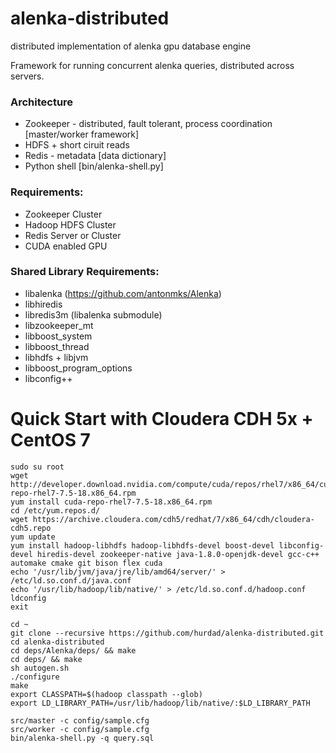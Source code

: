 # alenka-distributed
distributed implementation of alenka gpu database engine

Framework for running concurrent alenka queries, distributed across servers.

### Architecture
* Zookeeper - distributed, fault tolerant, process coordination [master/worker framework]
* HDFS + short ciruit reads
* Redis - metadata [data dictionary]
* Python shell [bin/alenka-shell.py]

### Requirements:
* Zookeeper Cluster
* Hadoop HDFS Cluster
* Redis Server or Cluster
* CUDA enabled GPU

### Shared Library Requirements:
* libalenka (https://github.com/antonmks/Alenka)
* libhiredis
* libredis3m (libalenka submodule)
* libzookeeper_mt
* libboost_system
* libboost_thread
* libhdfs + libjvm
* libboost_program_options
* libconfig++

Quick Start with Cloudera CDH 5x + CentOS 7
========
```
sudo su root
wget http://developer.download.nvidia.com/compute/cuda/repos/rhel7/x86_64/cuda-repo-rhel7-7.5-18.x86_64.rpm
yum install cuda-repo-rhel7-7.5-18.x86_64.rpm
cd /etc/yum.repos.d/
wget https://archive.cloudera.com/cdh5/redhat/7/x86_64/cdh/cloudera-cdh5.repo
yum update
yum install hadoop-libhdfs hadoop-libhdfs-devel boost-devel libconfig-devel hiredis-devel zookeeper-native java-1.8.0-openjdk-devel gcc-c++ automake cmake git bison flex cuda
echo '/usr/lib/jvm/java/jre/lib/amd64/server/' > /etc/ld.so.conf.d/java.conf 
echo '/usr/lib/hadoop/lib/native/' > /etc/ld.so.conf.d/hadoop.conf 
ldconfig
exit

cd ~
git clone --recursive https://github.com/hurdad/alenka-distributed.git
cd alenka-distributed
cd deps/Alenka/deps/ && make
cd deps/ && make
sh autogen.sh
./configure
make
export CLASSPATH=$(hadoop classpath --glob)
export LD_LIBRARY_PATH=/usr/lib/hadoop/lib/native/:$LD_LIBRARY_PATH

src/master -c config/sample.cfg
src/worker -c config/sample.cfg
bin/alenka-shell.py -q query.sql

```
